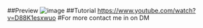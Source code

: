 ##Preview 
![image](https://github.com/avoe-git/avedu/assets/138335967/d7dce85b-bc95-4e16-b4f5-0514ca013d87)
##Tutorial
https://www.youtube.com/watch?v=D88K1esxwuo
#For more contact me in on DM 
